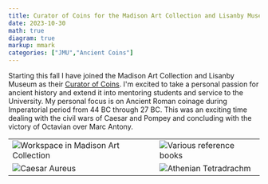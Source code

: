 ```yaml
---
title: Curator of Coins for the Madison Art Collection and Lisanby Museum
date: 2023-10-30
math: true
diagram: true
markup: mmark
categories: ["JMU","Ancient Coins"]
---
```


Starting this fall I have joined the Madison Art Collection and Lisanby Museum as their [Curator of Coins](https://www.jmu.edu/madisonart/people/forsyth-jason.shtml). 
I'm excited to take a personal passion for ancient history and extend it into mentoring students and service to the University.
My personal focus is on Ancient Roman coinage during Imperatorial period from 44 BC through 27 BC. This was an exciting time dealing with the civil wars of Caesar and Pompey and concluding with the victory of Octavian over Marc Antony.

<table width="99%">
 <tr>
  <td><img src="/img/workstation.jpg" alt="Workspace in Madison Art Collection" width=""></td>
  <td><img src="/img/coin-books.jpg" alt="Various reference books" width=""></td>
 </tr>
 <tr>
  <td><img src="/img/caesar-aureus.jpg" alt="Caesar Aureus" width=""></td>
  <td><img src="/img/athens-owl.jpg" alt="Athenian Tetradrachm" width=""></td>
 </tr>
</table>